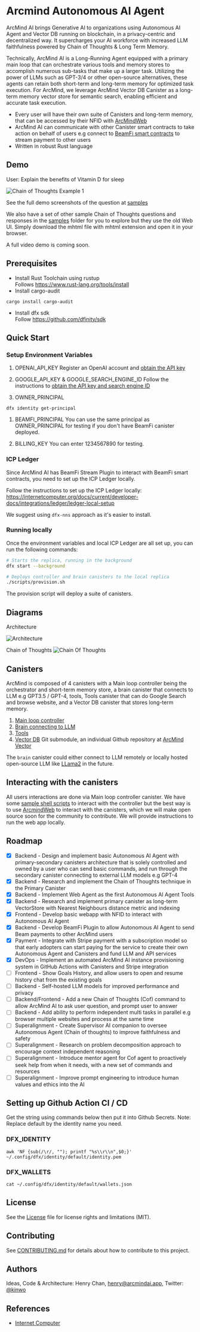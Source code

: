 # Arcmind Autonomous AI Agent

ArcMind AI brings Generative AI to organizations using Autonomous AI Agent and Vector DB running on blockchain, in a privacy-centric and decentralized way. It supercharges your AI workforce with increased LLM faithfulness powered by Chain of Thoughts & Long Term Memory.

Technically, ArcMind AI is a Long-Running Agent equipped with a primary main loop that can orchestrate various tools and memory stores to accomplish numerous sub-tasks that make up a larger task. Utilizing the power of LLMs such as GPT-3/4 or other open-source alternatives, these agents can retain both short-term and long-term memory for optimized task execution. For ArcMind, we leverage ArcMind Vector DB Canister as a long-term memory vector store for
semantic search, enabling efficient and accurate task execution.

- Every user will have their own suite of Canisters and long-term memory, that can be accessed by their NFID with [ArcMindWeb](https://arcmindai.app/)
- ArcMind AI can communicate with other Canister smart contracts to take action on behalf of users e.g connect to [BeamFi smart contracts](https://github.com/BeamFi/BeamFiProtocol) to stream payment to other users
- Written in robust Rust language

## Demo

User: Explain the benefits of Vitamin D for sleep

![Chain of Thoughts Example 1](samples/images/example-cof1.png)

See the full demo screenshots of the question at [samples](samples/images/)

We also have a set of other sample Chain of Thoughts questions and responses in the [samples](samples/) folder for you to explore but they use the old Web UI. Simply download the mhtml file with mhtml extension and open it in your browser.

A full video demo is coming soon.

## Prerequisites

- Install Rust Toolchain using rustup  
  Follows https://www.rust-lang.org/tools/install
- Install cargo-audit

```
cargo install cargo-audit
```

- Install dfx sdk  
  Follow https://github.com/dfinity/sdk

## Quick Start

### Setup Environment Variables

1. OPENAI_API_KEY
   Register an OpenAI account and [obtain the API key](https://help.openai.com/en/articles/4936850-where-do-i-find-my-api-key)

1. GOOGLE_API_KEY & GOOGLE_SEARCH_ENGINE_ID
   Follow the instructions to [obtain the API key and search engine ID](https://developers.google.com/custom-search/v1/overview)

1. OWNER_PRINCIPAL

```
dfx identity get-principal
```

1. BEAMFI_PRINCIPAL
   You can use the same principal as OWNER_PRINCIPAL for testing if you don't have BeamFi canister deployed.

1. BILLING_KEY
   You can enter 1234567890 for testing.

### ICP Ledger

Since ArcMind AI has BeamFi Stream Plugin to interact with BeamFi smart contracts, you need to set up the ICP Ledger locally.

Follow the instructions to set up the ICP Ledger locally:
https://internetcomputer.org/docs/current/developer-docs/integrations/ledger/ledger-local-setup

We suggest using `dfx-nns` approach as it's easier to install.

### Running locally

Once the environment variables and local ICP Ledger are all set up, you can run the following commands:

```bash
# Starts the replica, running in the background
dfx start --background

# Deploys controller and brain canisters to the local replica
./scripts/provision.sh
```

The provision script will deploy a suite of canisters.

## Diagrams

Architecture

![Architecture](diagram/architecture.png)

Chain of Thoughts
![Chain Of Thoughts](diagram/chainofthoughts.png)

## Canisters

ArcMind is composed of 4 canisters with a Main loop controller being the orchestrator and short-term memory store, a brain canister that connects to LLM e.g GPT3.5 / GPT-4, tools, Tools canister that can do Google Search and browse website, and a Vector DB canister that stores long-term memory.

1. [Main loop controller](src/arcmindai_controller/)
1. [Brain connecting to LLM](src/arcmindai_brain/)
1. [Tools](src/arcmindai_tools/)
1. [Vector DB](arcmindaivector/) Git submodule, an individual Github repository at [ArcMind Vector](https://github.com/arcmindai/arcmindvector)

The `brain` canister could either connect to LLM remotely or locally hosted open-source LLM like [LLama2](https://github.com/facebookresearch/llama) in the future.

## Interacting with the canisters

All users interactions are done via Main loop controller canister.
We have some [sample shell scripts](/interact) to interact with the controller but the best way is to use [ArcmindWeb](https://arcmindai.app/) to interact with the canisters, which we will make open source soon for the community to contribute. We will provide instructions to run the web app locally.

## Roadmap

- [x] Backend - Design and implement basic Autonomous AI Agent with primary-secondary canisters architecture that is solely controlled and owned by a user who can send basic commands, and run through the secondary canister connecting to external LLM models e.g GPT-4
- [x] Backend - Research and implement the Chain of Thoughts technique in the Primary Canister
- [x] Backend - Implement Web Agent as the first Autonomous AI Agent Tools
- [x] Backend - Research and implement primary canister as long-term VectorStore with Nearest Neighbours distance metric and indexing
- [x] Frontend - Develop basic webapp with NFID to interact with Autonomous AI Agent
- [x] Backend - Develop BeamFi Plugin to allow Autonomous AI Agent to send Beam payments to other ArcMind users
- [x] Payment - Integrate with Stripe payment with a subscription model so that early adopters can start paying for the service to create their own Autonomous Agent and Canisters and fund LLM and API services
- [x] DevOps - Implement an automated ArcMind AI instance provisioning system in GitHub Actions with Canisters and Stripe integration
- [ ] Frontend - Show Goals History, and allow users to open and resume history chat from the existing goals
- [ ] Backend - Self-hosted LLM models for improved performance and privacy
- [ ] Backend/Frontend - Add a new Chain of Thoughts (Cof) command to allow ArcMind AI to ask user question, and prompt user to answer
- [ ] Backend - Add ability to perform independent multi tasks in parallel e.g browser multiple websites and process at the same time
- [ ] Superalignment - Create Supervisor AI companion to oversee Autonomous Agent (Chain of thoughts) to improve faithfulness and safety
- [ ] Superalignment - Research on problem decomposition approach to encourage context independent reasoning
- [ ] Superalignment - Introduce mentor agent for Cof agent to proactively seek help from when it needs, with a new set of commands and resources
- [ ] Superalignment - Improve prompt engineering to introduce human values and ethics into the AI

## Setting up Github Action CI / CD

Get the string using commands below then put it into Github Secrets.
Note: Replace default by the identity name you need.

### DFX_IDENTITY

```
awk 'NF {sub(/\r/, ""); printf "%s\\r\\n",$0;}' ~/.config/dfx/identity/default/identity.pem
```

### DFX_WALLETS

```
cat ~/.config/dfx/identity/default/wallets.json
```

## License

See the [License](LICENSE) file for license rights and limitations (MIT).

## Contributing

See [CONTRIBUTING.md](CONTRIBUTING.md) for details about how to contribute to this project.

## Authors

Ideas, Code & Architecture: Henry Chan, [henry@arcmindai.app](mailto:henry@arcmindai.app), Twitter: [@kinwo](https://twitter.com/kinwo)

## References

- [Internet Computer](https://internetcomputer.org)
